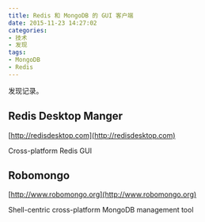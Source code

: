 ```yaml
---
title: Redis 和 MongoDB 的 GUI 客户端
date: 2015-11-23 14:27:02
categories:
- 技术
- 发现
tags:
- MongoDB
- Redis
---
```

发现记录。

<!-- more -->

## Redis Desktop Manger ##

[http://redisdesktop.com](http://redisdesktop.com)

Cross-platform Redis GUI

## Robomongo ##

[http://www.robomongo.org](http://www.robomongo.org)

Shell-centric cross-platform MongoDB management tool
